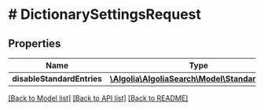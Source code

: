 # # DictionarySettingsRequest

## Properties

Name | Type | Description | Notes
------------ | ------------- | ------------- | -------------
**disableStandardEntries** | [**\Algolia\AlgoliaSearch\Model\StandardEntries**](StandardEntries.md) |  |

[[Back to Model list]](../../README.md#models) [[Back to API list]](../../README.md#endpoints) [[Back to README]](../../README.md)
